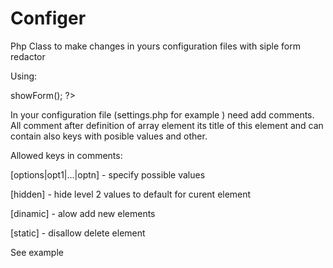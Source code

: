 # Configer
Php Class to make changes in yours configuration files with siple form redactor

Using: 

<?

include "../configer.php";

$cf = new Configer("settings.php");

$cf->showForm();

?>


In your configuration file (settings.php for example ) need add comments.
All comment after definition of array element its title of this element and can contain also keys with posible values and other.

Allowed keys in comments: 


[options|opt1|...|optn] - specify possible values 

[hidden]   -  hide level 2 values to default for curent element

[dinamic]  -  alow add new elements

[static]  -   disallow delete element

See example

